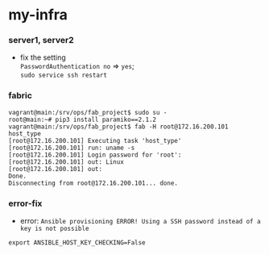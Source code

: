 # my-infra

### server1, server2
- fix the setting  
`PasswordAuthentication no` => `yes`;  
`sudo service ssh restart`

### fabric
```
vagrant@main:/srv/ops/fab_project$ sudo su -
root@main:~# pip3 install paramiko==2.1.2
vagrant@main:/srv/ops/fab_project$ fab -H root@172.16.200.101 host_type
[root@172.16.200.101] Executing task 'host_type'
[root@172.16.200.101] run: uname -s
[root@172.16.200.101] Login password for 'root':
[root@172.16.200.101] out: Linux
[root@172.16.200.101] out:
Done.
Disconnecting from root@172.16.200.101... done.
````

### error-fix
- error: `Ansible provisioning ERROR! Using a SSH password instead of a key is not possible`

`export ANSIBLE_HOST_KEY_CHECKING=False`